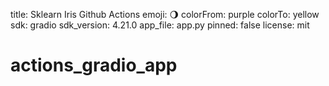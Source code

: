 title: Sklearn Iris Github Actions
emoji: 🌖
colorFrom: purple
colorTo: yellow
sdk: gradio
sdk_version: 4.21.0
app_file: app.py
pinned: false
license: mit

# actions_gradio_app
